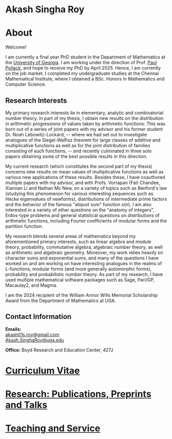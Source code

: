# Akash Singha Roy

# About
Welcome! 

I am currently a final year PhD student in the Department of Mathematics at the [University of Georgia](https://www.math.uga.edu/). I am working under the direction of Prof. [Paul Pollack](https://www.math.uga.edu/), and hope to receive my PhD by April 2025. Hence, I am currently on the job market. I completed my undergraduate studies at the Chennai Mathematical Institute, where I obtained a BSc. Honors in Mathematics and Computer Science.

## Research Interests

<!--My research interests lie primarily in the areas of elementary, analytic, combinatorial and algebraic number theory. Much of my current research is on the elementary/analytic side of number theory, focusing on value distributions and mean values of arithmetic functions, with emphasis on distributions along arithmetic progresssions. However I am also highly interested in a broad range of questions from the "anatomy of integers", Erdos-type problems and other statistical questions on arithmetic functions (such as popular values and Benford's Law).-->

My primary research interests lie in elementary, analytic and combinatorial number theory. In part of my thesis, I obtain new results on the distribution in arithmetic progressions of values taken by arithmetic functions: This was born out of a series of joint papers with my advisor and his former student Dr. Noah Lebowitz-Lockard, -- where we had set out to investigate analogues of the Siegel-Walfisz theorem for large classes of additive and multiplicative functions as well as for the joint distribution of families consisting of such functions, -- and recently culminated in three solo papers obtaining some of the best possible results in this direction. 

My current research (which constitutes the second part of my thesis) concerns new results on mean values of multiplicative functions as well as various new applications of these results. Besides these, I have coauthored multiple papers with my advisor, and with Profs. Vorrapan (Fai) Chandee, Xiannan Li and Nathan Mc New, on a variety of topics such as Benford's law (studying this phenomenon for various interesting sequences such as Hecke eigenvalues of newforms), distributions of intermediate prime factors and the behavior of the famous "aliquot sum" function $s(n)$. I am also interested in a variety of other questions on the “anatomy of integers”, Erdos-type problems and general statistical questions on distributions of arithmetic functions, including Fourier coefficients of modular forms and the partition function. 

My research blends several areas of mathematics beyond my aforementioned primary interests, such as linear algebra and module theory, probability, commutative algebra, algebraic number theory, as well as arithmetic and algebraic geometry. Moreover, my work relies heavily on character sums and exponential sums, and many of the questions I have worked on and am working on have interesting analogues in the realms of $L$-functions, modular forms (and more generally automorphic forms), probability and probabilistic number theory. As part of my research, I have used multiple mathematical software packages such as Sage, Pari/GP, Macaulay2, and Magma.

I am the 2024 recipient of the William Armor Wills Memorial Scholarship Award from the Department of Mathematics at UGA.

## Contact Information

**Emails:**<br>
akash01s.roy@gmail.com<br>
Akash.SinghaRoy@uga.edu
 
**Office:** Boyd Research and Education Center, 427J

# [Curriculum Vitae](AkashSRoy_CVDec29.pdf)

# [Research: Publications, Preprints and Talks](https://akashsingharoy.github.io/research) 

# [Teaching and Service](https://akashsingharoy.github.io/teachingandservice)

